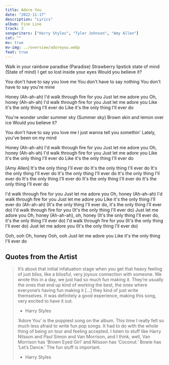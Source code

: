 ```yaml
---
title: Adore You
date: "2022-11-17"
description: "Lyrics"
album: Fine Line
track: 3
songwriters: ["Harry Styles", "Tyler Johnson", "Amy Allen"]
cat: ""
mv: true
mv-img: ../overview/adoreyou.webp
feat: true
---
```


<p className="verse-one">
Walk in your rainbow paradise (Paradise)
Strawberry lipstick state of mind (State of mind)
I get so lost inside your eyes
Would you believe it?
</p>
<p className="pre-chorus">
You don't have to say you love me
You don't have to say nothing
You don't have to say you're mine
</p>
<p className="chorus">
Honey (Ah-ah-ah)
I'd walk through fire for you
Just let me adore you
Oh, honey (Ah-ah-ah)
I'd walk through fire for you
Just let me adore you
Like it's the only thing I'll ever do
Like it's the only thing I'll ever do
</p>
<p className="verse-two">
You're wonder under summer sky (Summer sky)
Brown skin and lemon over ice
Would you believe it?
</p>
<p className="pre-chorus">
You don't have to say you love me
I just wanna tell you somethin'
Lately, you've been on my mind
</p>
<p className="chorus">
Honey (Ah-ah-ah)
I'd walk through fire for you
Just let me adore you
Oh, honey (Ah-ah-ah)
I'd walk through fire for you
Just let me adore you
Like it's the only thing I'll ever do
Like it's the only thing I'll ever do
</p>
<p className="bridge">
[Amy Allen]
It's the only thing I'll ever do
It's the only thing I'll ever do
It's the only thing I'll ever do
It's the only thing I'll ever do
It's the only thing I'll ever do
It's the only thing I'll ever do
It's the only thing I'll ever do
It's the only thing I'll ever do
</p>
<p className="chorus">
I'd walk through fire for you
Just let me adore you
Oh, honey (Ah-ah-ah)
I'd walk through fire for you
Just let me adore you
Like it's the only thing I'll ever do (Ah-ah-ah)
(It's the only thing I'll ever do, it's the only thing I'll ever do)
I'd walk through fire for you (It's the only thing I'll ever do)
Just let me adore you
Oh, honey (Ah-ah-ah), oh, honey
(It's the only thing I'll ever do, it's the only thing I'll ever do)
I'd walk through fire for you (It's the only thing I'll ever do)
Just let me adore you (It's the only thing I'll ever do)
</p>
<p className="outro">
Ooh, ooh
Oh, honey
Ooh, ooh
Just let me adore you
Like it's the only thing I'll ever do
</p>

## Quotes from the Artist

<blockquote>
It’s about that initial infatuation stage when you get that heavy feeling of just bliss, like a blissful, very joyous connection with someone. We wrote this in a day, we just had so much fun making it. They’re usually the ones that end up kind of working the best, the ones where everyone’s having fun making it […] they kind of just write themselves. It was definitely a good experience, making this song, very excited to have it out.

- Harry Styles

‘Adore You’ is the poppiest song on the album. This time I really felt so much less afraid to write fun pop songs. It had to do with the whole thing of being on tour and feeling accepted. I listen to stuff like Harry Nilsson and Paul Simon and Van Morrison, and I think, well, Van Morrison has ‘Brown Eyed Girl’ and Nilsson has ‘Coconut.’ Bowie has ‘Let’s Dance.’ The fun stuff is important.

- Harry Styles
</blockquote>
